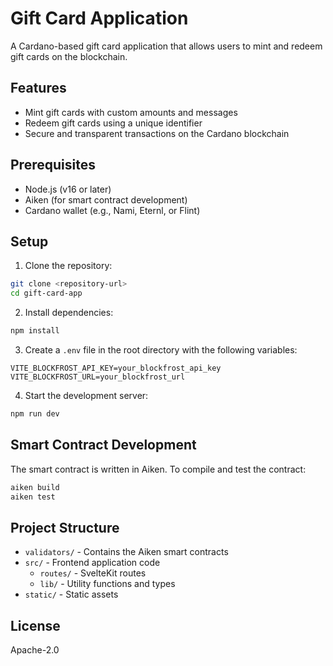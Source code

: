# Gift Card Application

A Cardano-based gift card application that allows users to mint and redeem gift cards on the blockchain.

## Features

- Mint gift cards with custom amounts and messages
- Redeem gift cards using a unique identifier
- Secure and transparent transactions on the Cardano blockchain

## Prerequisites

- Node.js (v16 or later)
- Aiken (for smart contract development)
- Cardano wallet (e.g., Nami, Eternl, or Flint)

## Setup

1. Clone the repository:

```bash
git clone <repository-url>
cd gift-card-app
```

2. Install dependencies:

```bash
npm install
```

3. Create a `.env` file in the root directory with the following variables:

```
VITE_BLOCKFROST_API_KEY=your_blockfrost_api_key
VITE_BLOCKFROST_URL=your_blockfrost_url
```

4. Start the development server:

```bash
npm run dev
```

## Smart Contract Development

The smart contract is written in Aiken. To compile and test the contract:

```bash
aiken build
aiken test
```

## Project Structure

- `validators/` - Contains the Aiken smart contracts
- `src/` - Frontend application code
  - `routes/` - SvelteKit routes
  - `lib/` - Utility functions and types
- `static/` - Static assets

## License

Apache-2.0
